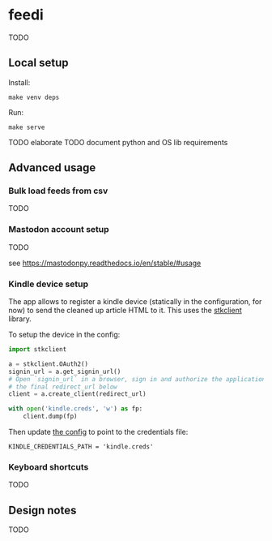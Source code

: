 # feedi

TODO

## Local setup

Install:

    make venv deps

Run:

    make serve

TODO elaborate
TODO document python and OS lib requirements

## Advanced usage
### Bulk load feeds from csv

TODO

### Mastodon account setup

TODO

see https://mastodonpy.readthedocs.io/en/stable/#usage

### Kindle device setup

The app allows to register a kindle device (statically in the configuration, for now) to send the cleaned up article HTML to it. This uses the [stkclient](https://github.com/maxdjohnson/stkclient) library.

To setup the device in the config:

``` python
import stkclient

a = stkclient.OAuth2()
signin_url = a.get_signin_url()
# Open `signin_url` in a browser, sign in and authorize the application, pass
# the final redirect_url below
client = a.create_client(redirect_url)

with open('kindle.creds', 'w') as fp:
    client.dump(fp)
```



Then update [the config](https://github.com/facundoolano/feedi/blob/a7a0c6e8b13b790cc80b499bb9a9d9a55e8f975b/feedi/config.py#L13-L16) to point to the credentials file:

    KINDLE_CREDENTIALS_PATH = 'kindle.creds'


### Keyboard shortcuts

TODO

## Design notes

TODO
